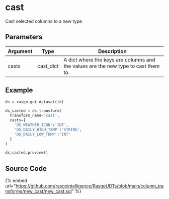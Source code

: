 

# cast

Cast selected columns to a new type


## Parameters

| Argument |   Type    |                                    Description                                     |
| -------- | --------- | ---------------------------------------------------------------------------------- |
| casts    | cast_dict | A dict where the keys are columns and the values are the new type to cast them to. |


## Example

```python
ds = rasgo.get.dataset(id)

ds_casted = ds.transform(
  transform_name='cast',
  casts={
    'DS_WEATHER_ICON':'INT',
    'DS_DAILY_HIGH_TEMP':'STRING',
    'DS_DAILY_LOW_TEMP':'INT'
  }
)

ds_casted.preview()

```

## Source Code

{% embed url="https://github.com/rasgointelligence/RasgoUDTs/blob/main/column_transforms/new_cast/new_cast.sql" %}

